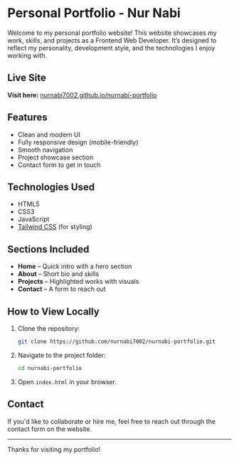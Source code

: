 # Personal Portfolio - Nur Nabi

Welcome to my personal portfolio website! This website showcases my work, skills, and projects as a Frontend Web Developer. It’s designed to reflect my personality, development style, and the technologies I enjoy working with.

## Live Site

**Visit here:** [nurnabi7002.github.io/nurnabi-portfolio](https://nurnabi7002.github.io/nurnabi-portfolio/)

## Features

- Clean and modern UI
- Fully responsive design (mobile-friendly)
- Smooth navigation
- Project showcase section
- Contact form to get in touch

## Technologies Used

- HTML5
- CSS3
- JavaScript
- [Tailwind CSS](https://tailwindcss.com/) (for styling)

## Sections Included

- **Home** – Quick intro with a hero section
- **About** – Short bio and skills
- **Projects** – Highlighted works with visuals
- **Contact** – A form to reach out

## How to View Locally

1. Clone the repository:
   ```bash
   git clone https://github.com/nurnabi7002/nurnabi-portfolio.git
   ```
2. Navigate to the project folder:
   ```bash
   cd nurnabi-portfolio
   ```
3. Open `index.html` in your browser.

## Contact

If you'd like to collaborate or hire me, feel free to reach out through the contact form on the website.

---

Thanks for visiting my portfolio!